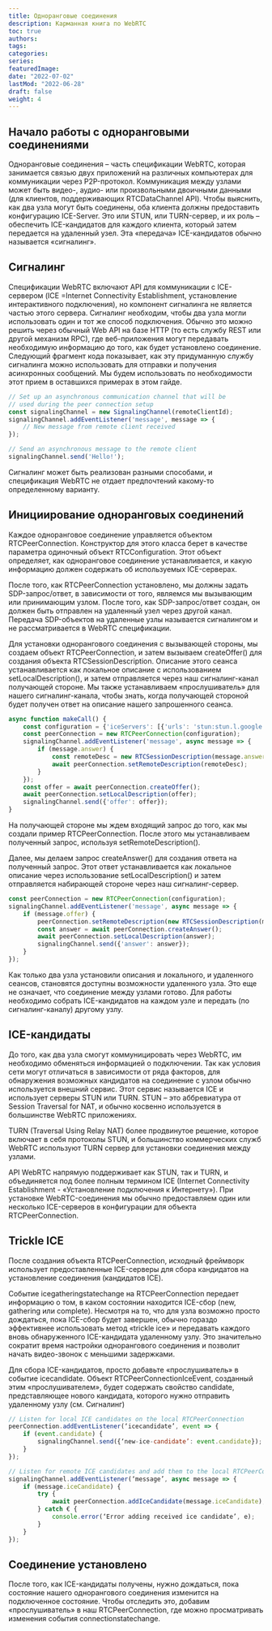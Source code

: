 ```yaml
---
title: Одноранговые соединения
description: Карманная книга по WebRTC
toc: true
authors:
tags: 
categories:
series:
featuredImage:
date: "2022-07-02"
lastMod: "2022-06-28"
draft: false
weight: 4
---
```


## Начало работы с одноранговыми соединениями

Одноранговые соединения – часть спецификации WebRTC, которая занимается связью двух приложений на различных компьютерах для коммуникации через P2P-протокол. Коммуникация между узлами может быть видео-, аудио- или произвольными двоичными данными (для клиентов, поддерживающих RTCDataChannel API). Чтобы выяснить, как два узла могут быть соединены, оба клиента должны предоставить конфигурацию ICE-Server. Это или STUN, или TURN-сервер, и их роль – обеспечить ICE-кандидатов для каждого клиента, который затем передается на удаленный узел. Эта «передача» ICE-кандидатов обычно называется «сигналинг».

## Сигналинг

Спецификации WebRTC включают API для коммуникации с ICE-сервером (ICE =Internet Connectivity Establishment, установление интерактивного подключения), но компонент сигналинга не является частью этого сервера. Сигналинг необходим, чтобы два узла могли использовать один и тот же способ подключения. Обычно это можно решить через обычный Web API на базе HTTP (то есть службу REST или другой механизм RPC), где веб-приложения могут передавать необходимую информацию до того, как будет установлено соединение.
Следующий фрагмент кода показывает, как эту придуманную службу сигналинга можно использовать для отправки и получения асинхронных сообщений. Мы будем использовать по необходимости этот прием в оставшихся примерах в этом гайде.

```javascript
// Set up an asynchronous communication channel that will be
// used during the peer connection setup
const signalingChannel = new SignalingChannel(remoteClientId);
signalingChannel.addEventListener('message', message => {
    // New message from remote client received
});

// Send an asynchronous message to the remote client
signalingChannel.send('Hello!');
```

Сигналинг может быть реализован разными способами, и спецификация WebRTC не отдает предпочтений какому-то определенному варианту.

## Инициирование одноранговых соединений

Каждое одноранговое соединение управляется объектом RTCPeerConnection. Конструктор для этого класса берет в качестве параметра одиночный объект RTCConfiguration. Этот объект определяет, как одноранговое соединение устанавливается, и какую информацию должен содержать об используемых ICE-серверах.

После того, как RTCPeerConnection установлено, мы должны задать SDP-запрос/ответ, в зависимости от того, являемся мы вызывающим или принимающим узлом. После того, как SDP-запрос/ответ создан, он должен быть отправлен на удаленный узел через другой канал. Передача SDP-объектов на удаленные узлы называется сигналингом и не рассматривается в WebRTC спецификации.

Для установки однорангового соединения с вызывающей стороны, мы создаем объект RTCPeerConnection, и затем вызываем createOffer() для создания объекта RTCSessionDescription. Описание этого сеанса устанавливается как локальное описание с использованием setLocalDescription(), и затем отправляется через наш сигналинг-канал получающей стороне. Мы также устанавливаем «прослушиватель» для нашего сигналинг-канала, чтобы знать, когда получающей стороной будет получен ответ на описание нашего запрошенного сеанса.

```javascript
async function makeCall() {
    const configuration = {'iceServers': [{'urls': 'stun:stun.l.google.com:19302'}]}
    const peerConnection = new RTCPeerConnection(configuration);
    signalingChannel.addEventListener('message', async message => {
        if (message.answer) {
            const remoteDesc = new RTCSessionDescription(message.answer);
            await peerConnection.setRemoteDescription(remoteDesc);
        }
    });
    const offer = await peerConnection.createOffer();
    await peerConnection.setLocalDescription(offer);
    signalingChannel.send({'offer': offer});
}
```

На получающей стороне мы ждем входящий запрос до того, как мы создали пример RTCPeerConnection. После этого мы устанавливаем полученный запрос, используя setRemoteDescription().

Далее, мы делаем запрос createAnswer() для создания ответа на полученный запрос. Этот ответ устанавливается как локальное описание через использование setLocalDescription() и затем отправляется набирающей стороне через наш сигналинг-сервер.

```javascript
const peerConnection = new RTCPeerConnection(configuration);
signalingChannel.addEventListener('message', async message => {
    if (message.offer) {
        peerConnection.setRemoteDescription(new RTCSessionDescription(message.offer));
        const answer = await peerConnection.createAnswer();
        await peerConnection.setLocalDescription(answer);
        signalingChannel.send({'answer': answer});
    }
});
```

Как только два узла установили описания и локального, и удаленного сеансов, становятся доступны возможности удаленного узла. Это еще не означает, что соединение между узлами готово. Для работы необходимо собрать ICE-кандидатов на каждом узле и передать (по сигналинг-каналу) другому узлу.

## ICE-кандидаты

До того, как два узла смогут коммуницировать через WebRTC, им необходимо обменяться информацией о подключении. Так как условия сети могут отличаться в зависимости от ряда факторов, для обнаружения возможных кандидатов на соединение с узлом обычно используется внешний сервис.
Этот сервис называется ICE и использует серверы STUN или TURN. STUN – это аббревиатура от Session Traversal for NAT, и обычно косвенно используется в большинстве WebRTC приложениях.

TURN (Traversal Using Relay NAT) более продвинутое решение, которое включает в себя протоколы STUN, и большинство коммерческих служб WebRTC используют TURN сервер для установки соединения между узлами.

API WebRTC напрямую поддерживает как STUN, так и TURN, и объединяется под более полным термином ICE (Internet Connectivity Establishment  - «Установление подключения к Интернету»). При установке WebRTC-соединения мы обычно предоставляем один или несколько ICE-серверов в конфигурации для объекта RTCPeerConnection.

## Trickle ICE

После создания объекта RTCPeerConnection, исходный фреймворк использует предоставленные ICE-серверы для сбора кандидатов на установление соединения (кандидатов ICE).

Событие icegatheringstatechange на RTCPeerConnection  передает информацию о том, в каком состоянии находится ICE-сбор (new, gathering или complete).
Несмотря на то, что для узла возможно просто дождаться, пока ICE-сбор будет завершен, обычно гораздо эффективнее использовать метод «trickle ice» и передавать каждого вновь обнаруженного ICE-кандидата удаленному узлу. Это значительно сократит время настройки однорангового соединения и позволит начать видео-звонок с меньшими задержками.

Для сбора ICE-кандидатов, просто добавьте «прослушиватель» в событие icecandidate. Объект RTCPeerConnectionIceEvent, созданный этим «прослушивателем», будет содержать свойство candidate, представляющее нового кандидата, которого нужно отправить удаленному узлу (см. Сигналинг)

```javascript
// Listen for local ICE candidates on the local RTCPeerConnection
peerConnection.addEventListener(‘icecandidate’, event => {
    if (event.candidate) {
        signalingChannel.send({‘new-ice-candidate’: event.candidate});
    }
});

// Listen for remote ICE candidates and add them to the local RTCPeerConnection
signalingChannel.addEventListener(‘message’, async message => {
    if (message.iceCandidate) {
        try {
            await peerConnection.addIceCandidate(message.iceCandidate);
        } catch € {
            console.error(‘Error adding received ice candidate’, e);
        }
    }
});
```

## Соединение установлено

После того, как ICE-кандидаты получены, нужно дождаться, пока состояние нашего однорангового соединения изменится на подключенное состояние. Чтобы отследить это, добавим «прослушиватель» в наш RTCPeerConnection, где можно просматривать изменения события connectionstatechange.
